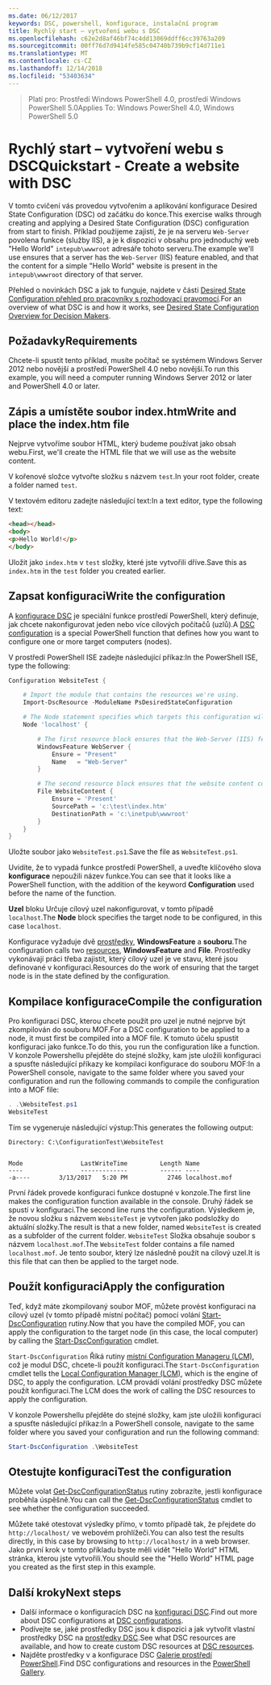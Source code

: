 ```yaml
---
ms.date: 06/12/2017
keywords: DSC, powershell, konfigurace, instalační program
title: Rychlý start – vytvoření webu s DSC
ms.openlocfilehash: c62e2d8af46bf74c4dd13069ddff6cc39763a209
ms.sourcegitcommit: 00ff76d7d9414fe585c04740b739b9cf14d711e1
ms.translationtype: MT
ms.contentlocale: cs-CZ
ms.lasthandoff: 12/14/2018
ms.locfileid: "53403634"
---
```

> <span data-ttu-id="7e743-103">Platí pro: Prostředí Windows PowerShell 4.0, prostředí Windows PowerShell 5.0</span><span class="sxs-lookup"><span data-stu-id="7e743-103">Applies To: Windows PowerShell 4.0, Windows PowerShell 5.0</span></span>

# <a name="quickstart---create-a-website-with-dsc"></a><span data-ttu-id="7e743-104">Rychlý start – vytvoření webu s DSC</span><span class="sxs-lookup"><span data-stu-id="7e743-104">Quickstart - Create a website with DSC</span></span>

<span data-ttu-id="7e743-105">V tomto cvičení vás provedou vytvořením a aplikování konfigurace Desired State Configuration (DSC) od začátku do konce.</span><span class="sxs-lookup"><span data-stu-id="7e743-105">This exercise walks through creating and applying a Desired State Configuration (DSC) configuration from start to finish.</span></span>
<span data-ttu-id="7e743-106">Příklad použijeme zajistí, že je na serveru `Web-Server` povolena funkce (služby IIS), a je k dispozici v obsahu pro jednoduchý web "Hello World" `intepub\wwwroot` adresáře tohoto serveru.</span><span class="sxs-lookup"><span data-stu-id="7e743-106">The example we'll use ensures that a server has the `Web-Server` (IIS) feature enabled, and that the content for a simple "Hello World" website is present in the `intepub\wwwroot` directory of that server.</span></span>

<span data-ttu-id="7e743-107">Přehled o novinkách DSC a jak to funguje, najdete v části [Desired State Configuration přehled pro pracovníky s rozhodovací pravomocí](../overview/decisionMaker.md).</span><span class="sxs-lookup"><span data-stu-id="7e743-107">For an overview of what DSC is and how it works, see [Desired State Configuration Overview for Decision Makers](../overview/decisionMaker.md).</span></span>

## <a name="requirements"></a><span data-ttu-id="7e743-108">Požadavky</span><span class="sxs-lookup"><span data-stu-id="7e743-108">Requirements</span></span>

<span data-ttu-id="7e743-109">Chcete-li spustit tento příklad, musíte počítač se systémem Windows Server 2012 nebo novější a prostředí PowerShell 4.0 nebo novější.</span><span class="sxs-lookup"><span data-stu-id="7e743-109">To run this example, you will need a computer running Windows Server 2012 or later and PowerShell 4.0 or later.</span></span>

## <a name="write-and-place-the-indexhtm-file"></a><span data-ttu-id="7e743-110">Zápis a umístěte soubor index.htm</span><span class="sxs-lookup"><span data-stu-id="7e743-110">Write and place the index.htm file</span></span>

<span data-ttu-id="7e743-111">Nejprve vytvoříme soubor HTML, který budeme používat jako obsah webu.</span><span class="sxs-lookup"><span data-stu-id="7e743-111">First, we'll create the HTML file that we will use as the website content.</span></span>

<span data-ttu-id="7e743-112">V kořenové složce vytvořte složku s názvem `test`.</span><span class="sxs-lookup"><span data-stu-id="7e743-112">In your root folder, create a folder named `test`.</span></span>

<span data-ttu-id="7e743-113">V textovém editoru zadejte následující text:</span><span class="sxs-lookup"><span data-stu-id="7e743-113">In a text editor, type the following text:</span></span>

```html
<head></head>
<body>
<p>Hello World!</p>
</body>
```

<span data-ttu-id="7e743-114">Uložit jako `index.htm` v `test` složky, které jste vytvořili dříve.</span><span class="sxs-lookup"><span data-stu-id="7e743-114">Save this as `index.htm` in the `test` folder you created earlier.</span></span>

## <a name="write-the-configuration"></a><span data-ttu-id="7e743-115">Zapsat konfiguraci</span><span class="sxs-lookup"><span data-stu-id="7e743-115">Write the configuration</span></span>

<span data-ttu-id="7e743-116">A [konfigurace DSC](../configurations/configurations.md) je speciální funkce prostředí PowerShell, který definuje, jak chcete nakonfigurovat jeden nebo více cílových počítačů (uzlů).</span><span class="sxs-lookup"><span data-stu-id="7e743-116">A [DSC configuration](../configurations/configurations.md) is a special PowerShell function that defines how you want to configure one or more target computers (nodes).</span></span>

<span data-ttu-id="7e743-117">V prostředí PowerShell ISE zadejte následující příkaz:</span><span class="sxs-lookup"><span data-stu-id="7e743-117">In the PowerShell ISE, type the following:</span></span>

```powershell
Configuration WebsiteTest {

    # Import the module that contains the resources we're using.
    Import-DscResource -ModuleName PsDesiredStateConfiguration

    # The Node statement specifies which targets this configuration will be applied to.
    Node 'localhost' {

        # The first resource block ensures that the Web-Server (IIS) feature is enabled.
        WindowsFeature WebServer {
            Ensure = "Present"
            Name   = "Web-Server"
        }

        # The second resource block ensures that the website content copied to the website root folder.
        File WebsiteContent {
            Ensure = 'Present'
            SourcePath = 'c:\test\index.htm'
            DestinationPath = 'c:\inetpub\wwwroot'
        }
    }
}
```

<span data-ttu-id="7e743-118">Uložte soubor jako `WebsiteTest.ps1`.</span><span class="sxs-lookup"><span data-stu-id="7e743-118">Save the file as `WebsiteTest.ps1`.</span></span>

<span data-ttu-id="7e743-119">Uvidíte, že to vypadá funkce prostředí PowerShell, a uveďte klíčového slova **konfigurace** nepoužili název funkce.</span><span class="sxs-lookup"><span data-stu-id="7e743-119">You can see that it looks like a PowerShell function, with the addition of the keyword **Configuration** used before the name of the function.</span></span>

<span data-ttu-id="7e743-120">**Uzel** bloku Určuje cílový uzel nakonfigurovat, v tomto případě `localhost`.</span><span class="sxs-lookup"><span data-stu-id="7e743-120">The **Node** block specifies the target node to be configured, in this case `localhost`.</span></span>

<span data-ttu-id="7e743-121">Konfigurace vyžaduje dvě [prostředky](../resources/resources.md), **WindowsFeature** a **souboru**.</span><span class="sxs-lookup"><span data-stu-id="7e743-121">The configuration calls two [resources](../resources/resources.md), **WindowsFeature** and **File**.</span></span>
<span data-ttu-id="7e743-122">Prostředky vykonávají práci třeba zajistit, který cílový uzel je ve stavu, které jsou definované v konfiguraci.</span><span class="sxs-lookup"><span data-stu-id="7e743-122">Resources do the work of ensuring that the target node is in the state defined by the configuration.</span></span>

## <a name="compile-the-configuration"></a><span data-ttu-id="7e743-123">Kompilace konfigurace</span><span class="sxs-lookup"><span data-stu-id="7e743-123">Compile the configuration</span></span>

<span data-ttu-id="7e743-124">Pro konfiguraci DSC, kterou chcete použít pro uzel je nutné nejprve být zkompilován do souboru MOF.</span><span class="sxs-lookup"><span data-stu-id="7e743-124">For a DSC configuration to be applied to a node, it must first be compiled into a MOF file.</span></span>
<span data-ttu-id="7e743-125">K tomuto účelu spustit konfiguraci jako funkce.</span><span class="sxs-lookup"><span data-stu-id="7e743-125">To do this, you run the configuration like a function.</span></span>
<span data-ttu-id="7e743-126">V konzole Powershellu přejděte do stejné složky, kam jste uložili konfiguraci a spusťte následující příkazy ke kompilaci konfigurace do souboru MOF:</span><span class="sxs-lookup"><span data-stu-id="7e743-126">In a PowerShell console, navigate to the same folder where you saved your configuration and run the following commands to compile the configuration into a MOF file:</span></span>

```powershell
. .\WebsiteTest.ps1
WebsiteTest
```

<span data-ttu-id="7e743-127">Tím se vygeneruje následující výstup:</span><span class="sxs-lookup"><span data-stu-id="7e743-127">This generates the following output:</span></span>

```
Directory: C:\ConfigurationTest\WebsiteTest


Mode                LastWriteTime         Length Name
----                -------------         ------ ----
-a----        3/13/2017   5:20 PM           2746 localhost.mof
```

<span data-ttu-id="7e743-128">První řádek provede konfiguraci funkce dostupné v konzole.</span><span class="sxs-lookup"><span data-stu-id="7e743-128">The first line makes the configuration function available in the console.</span></span>
<span data-ttu-id="7e743-129">Druhý řádek se spustí v konfiguraci.</span><span class="sxs-lookup"><span data-stu-id="7e743-129">The second line runs the configuration.</span></span>
<span data-ttu-id="7e743-130">Výsledkem je, že novou složku s názvem `WebsiteTest` je vytvořen jako podsložky do aktuální složky.</span><span class="sxs-lookup"><span data-stu-id="7e743-130">The result is that a new folder, named `WebsiteTest` is created as a subfolder of the current folder.</span></span>
<span data-ttu-id="7e743-131">`WebsiteTest` Složka obsahuje soubor s názvem `localhost.mof`.</span><span class="sxs-lookup"><span data-stu-id="7e743-131">The `WebsiteTest` folder contains a file named `localhost.mof`.</span></span>
<span data-ttu-id="7e743-132">Je tento soubor, který lze následně použít na cílový uzel.</span><span class="sxs-lookup"><span data-stu-id="7e743-132">It is this file that can then be applied to the target node.</span></span>

## <a name="apply-the-configuration"></a><span data-ttu-id="7e743-133">Použít konfiguraci</span><span class="sxs-lookup"><span data-stu-id="7e743-133">Apply the configuration</span></span>

<span data-ttu-id="7e743-134">Teď, když máte zkompilovaný soubor MOF, můžete provést konfiguraci na cílový uzel (v tomto případě místní počítač) pomocí volání [Start-DscConfiguration](/powershell/module/psdesiredstateconfiguration/start-dscconfiguration) rutiny.</span><span class="sxs-lookup"><span data-stu-id="7e743-134">Now that you have the compiled MOF, you can apply the configuration to the target node (in this case, the local computer) by calling the [Start-DscConfiguration](/powershell/module/psdesiredstateconfiguration/start-dscconfiguration) cmdlet.</span></span>

<span data-ttu-id="7e743-135">`Start-DscConfiguration` Říká rutiny [místní Configuration Manageru (LCM)](../managing-nodes/metaConfig.md), což je modul DSC, chcete-li použít konfiguraci.</span><span class="sxs-lookup"><span data-stu-id="7e743-135">The `Start-DscConfiguration` cmdlet tells the [Local Configuration Manager (LCM)](../managing-nodes/metaConfig.md), which is the engine of DSC, to apply the configuration.</span></span>
<span data-ttu-id="7e743-136">LCM provádí volání prostředky DSC můžete použít konfiguraci.</span><span class="sxs-lookup"><span data-stu-id="7e743-136">The LCM does the work of calling the DSC resources to apply the configuration.</span></span>

<span data-ttu-id="7e743-137">V konzole Powershellu přejděte do stejné složky, kam jste uložili konfiguraci a spusťte následující příkaz:</span><span class="sxs-lookup"><span data-stu-id="7e743-137">In a PowerShell console, navigate to the same folder where you saved your configuration and run the following command:</span></span>

```powershell
Start-DscConfiguration .\WebsiteTest
```

## <a name="test-the-configuration"></a><span data-ttu-id="7e743-138">Otestujte konfiguraci</span><span class="sxs-lookup"><span data-stu-id="7e743-138">Test the configuration</span></span>

<span data-ttu-id="7e743-139">Můžete volat [Get-DscConfigurationStatus](/powershell/module/psdesiredstateconfiguration/get-dscconfigurationstatus) rutiny zobrazíte, jestli konfigurace proběhla úspěšně.</span><span class="sxs-lookup"><span data-stu-id="7e743-139">You can call the [Get-DscConfigurationStatus](/powershell/module/psdesiredstateconfiguration/get-dscconfigurationstatus) cmdlet to see whether the configuration succeeded.</span></span>

<span data-ttu-id="7e743-140">Můžete také otestovat výsledky přímo, v tomto případě tak, že přejdete do `http://localhost/` ve webovém prohlížeči.</span><span class="sxs-lookup"><span data-stu-id="7e743-140">You can also test the results directly, in this case by browsing to `http://localhost/` in a web browser.</span></span>
<span data-ttu-id="7e743-141">Jako první krok v tomto příkladu byste měli vidět "Hello World" HTML stránka, kterou jste vytvořili.</span><span class="sxs-lookup"><span data-stu-id="7e743-141">You should see the "Hello World" HTML page you created as the first step in this example.</span></span>

## <a name="next-steps"></a><span data-ttu-id="7e743-142">Další kroky</span><span class="sxs-lookup"><span data-stu-id="7e743-142">Next steps</span></span>

- <span data-ttu-id="7e743-143">Další informace o konfiguracích DSC na [konfigurací DSC](../configurations/configurations.md).</span><span class="sxs-lookup"><span data-stu-id="7e743-143">Find out more about DSC configurations at [DSC configurations](../configurations/configurations.md).</span></span>
- <span data-ttu-id="7e743-144">Podívejte se, jaké prostředky DSC jsou k dispozici a jak vytvořit vlastní prostředky DSC na [prostředky DSC](../resources/resources.md).</span><span class="sxs-lookup"><span data-stu-id="7e743-144">See what DSC resources are available, and how to create custom DSC resources at [DSC resources](../resources/resources.md).</span></span>
- <span data-ttu-id="7e743-145">Najděte prostředky v a konfigurace DSC [Galerie prostředí PowerShell](https://www.powershellgallery.com/).</span><span class="sxs-lookup"><span data-stu-id="7e743-145">Find DSC configurations and resources in the [PowerShell Gallery](https://www.powershellgallery.com/).</span></span>
